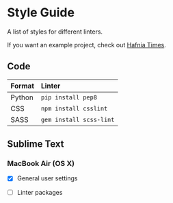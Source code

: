 Style Guide
===========
A list of styles for different linters.

If you want an example project, check out [Hafnia Times][hafnia].

Code
----
 Format | Linter
:-------|:-----------------------
 Python | `pip install pep8`
 CSS    | `npm install csslint`
 SASS   | `gem install scss-lint`


Sublime Text
------------
### MacBook Air (OS X) ###
- [x] General user settings
- [ ] Linter packages


[hafnia]: https://github.com/hafniatimes/hafniatimes.github.io
